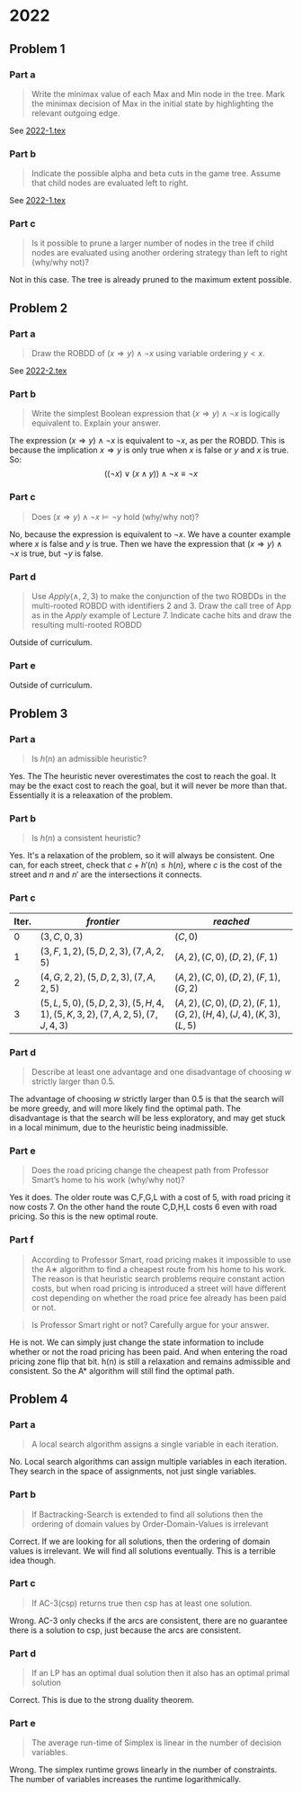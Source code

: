 # 2022
## Problem 1
### Part a
> Write the minimax value of each Max and Min node in the tree. Mark the minimax decision of Max in the initial state by highlighting the relevant outgoing edge. 

See [2022-1.tex](2022-1.tex)

### Part b
> Indicate the possible alpha and beta cuts in the game tree. Assume that child nodes are evaluated left to right. 

See [2022-1.tex](2022-1.tex)

### Part c
> Is it possible to prune a larger number of nodes in the tree if child nodes are evaluated using another ordering strategy than left to right (why/why not)? 

Not in this case. The tree is already pruned to the maximum extent possible.

## Problem 2
### Part a
> Draw the ROBDD of $(x \Rightarrow y) \land \lnot x$ using variable ordering $y < x$.

See [2022-2.tex](2022-2.tex)

### Part b
> Write the simplest Boolean expression that $(x \Rightarrow y) \land \lnot x$ is logically equivalent to. Explain your answer.

The expression $(x \Rightarrow y) \land \lnot x$ is equivalent to $\lnot x$, as per the ROBDD. This is because the implication $x \Rightarrow y$ is only true when $x$ is false or $y$ and $x$ is true. So:
$$
    ((\lnot x)\lor(x\land y))\land \lnot x \equiv \lnot x
$$

### Part c
> Does $(x \Rightarrow y) \land \lnot x \models \lnot y$ hold (why/why not)?

No, because the expression is equivalent to $\lnot x$. We have a counter example where $x$ is false and $y$ is true. Then we have the expression that $(x \Rightarrow y) \land \lnot x$ is true, but $\lnot y$ is false.

### Part d
> Use $Apply(\land,2,3)$ to make the conjunction of the two ROBDDs in the multi-rooted ROBDD with identifiers 2 and 3. Draw the call tree of App as in the $Apply$ example of Lecture 7. Indicate cache hits and draw the resulting multi-rooted ROBDD 

Outside of curriculum.

### Part e
Outside of curriculum.

## Problem 3
### Part a
> Is $h(n)$ an admissible heuristic?

Yes. The The heuristic never overestimates the cost to reach the goal. It may be the exact cost to reach the goal, but it will never be more than that. Essentially it is a releaxation of the problem.

### Part b
> Is $h(n)$ a consistent heuristic?

Yes. It's a relaxation of the problem, so it will always be consistent. One can, for each street, check that $c + h'(n) \leq h(n)$, where $c$ is the cost of the street and $n$ and $n'$ are the intersections it connects.

### Part c

| Iter. | $frontier$ | $reached$ |
|-------|------------|-----------|
| 0     | $(3, C, 0, 3)$ | $(C,0)$ |
| 1     | $(3, F, 1, 2), (5, D, 2, 3), (7, A, 2, 5)$         | $(A,2), (C,0), (D,2), (F,1)$ |
| 2     | $(4, G, 2, 2), (5, D, 2, 3), (7, A, 2, 5)$         | $(A,2), (C,0), (D,2), (F,1), (G, 2)$ |
| 3     | $(5, L, 5, 0), (5, D, 2, 3), (5, H, 4, 1), (5, K, 3, 2), (7, A, 2, 5), (7, J, 4, 3)$         | $(A,2), (C,0), (D,2), (F,1), (G, 2), (H, 4), (J, 4), (K, 3), (L, 5)$ |

### Part d
> Describe at least one advantage and one disadvantage of choosing $w$ strictly larger than 0.5.

The advantage of choosing $w$ strictly larger than 0.5 is that the search will be more greedy, and will more likely find the optimal path. The disadvantage is that the search will be less exploratory, and may get stuck in a local minimum, due to the heuristic being inadmissible.

### Part e
> Does the road pricing change the cheapest path from Professor Smart’s home to his work (why/why not)?

Yes it does. The older route was C,F,G,L with a cost of 5, with road pricing it now costs 7. On the other hand the route C,D,H,L costs 6 even with road pricing. So this is the new optimal route.

### Part f

> According to Professor Smart, road pricing makes it impossible to use the A∗ algorithm to find a cheapest route from his home to his work. The reason is that heuristic search problems require constant action costs, but when road pricing is introduced a street will have different cost depending on whether the road price fee already has been paid or not. 

> Is Professor Smart right or not? Carefully argue for your answer. 

He is not. We can simply just change the state information to include whether or not the road pricing has been paid. And when entering the road pricing zone flip that bit. h(n) is still a relaxation and remains admissible and consistent. So the A* algorithm will still find the optimal path.

## Problem 4
### Part a
> A local search algorithm assigns a single variable in each iteration. 

No. Local search algorithms can assign multiple variables in each iteration. They search in the space of assignments, not just single variables.

### Part b
> If Bactracking-Search is extended to find all solutions then the ordering of domain values by Order-Domain-Values is irrelevant

Correct. If we are looking for all solutions, then the ordering of domain values is irrelevant. We will find all solutions eventually. This is a terrible idea though.

### Part c
> If AC-3(csp) returns true then csp has at least one solution.

Wrong. AC-3 only checks if the arcs are consistent, there are no guarantee there is a solution to csp, just because the arcs are consistent.

### Part d
> If an LP has an optimal dual solution then it also has an optimal primal solution

Correct. This is due to the strong duality theorem.

### Part e
> The average run-time of Simplex is linear in the number of decision variables.

Wrong. The simplex runtime grows linearly in the number of constraints. The number of variables increases the runtime logarithmically.




